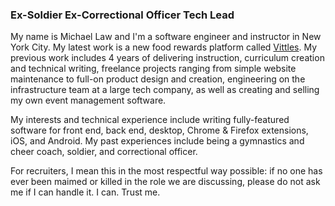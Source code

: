 ### Ex-Soldier Ex-Correctional Officer Tech Lead

My name is Michael Law and I'm a software engineer and instructor in New York City. My latest work is a new food rewards platform called [Vittles](https://partners.eatvittles.com). My previous work includes 4 years of delivering instruction, curriculum creation and technical writing, freelance projects ranging from simple website maintenance to full-on product design and creation, engineering on the infrastructure team at a large tech company, as well as creating and selling my own event management software.

My interests and technical experience include writing fully-featured software for front end, back end, desktop, Chrome & Firefox extensions, iOS, and Android. My past experiences include being a gymnastics and cheer coach, soldier, and correctional officer.

For recruiters, I mean this in the most respectful way possible: if no one has ever been maimed or killed in the role we are discussing, please do not ask me if I can handle it. I can. Trust me.
